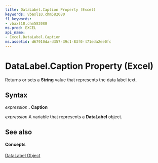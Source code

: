 ```yaml
---
title: DataLabel.Caption Property (Excel)
keywords: vbaxl10.chm582080
f1_keywords:
- vbaxl10.chm582080
ms.prod: EXCEL
api_name:
- Excel.DataLabel.Caption
ms.assetid: d67910da-d357-39c1-83f0-471eda2ee0fc
---
```



# DataLabel.Caption Property (Excel)

Returns or sets a  **String** value that represents the data label text.


## Syntax

 _expression_ . **Caption**

 _expression_ A variable that represents a **DataLabel** object.


## See also


#### Concepts


[DataLabel Object](datalabel-object-excel.md)

